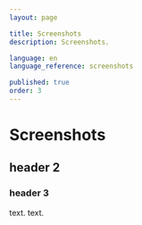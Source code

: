 ```yaml
---
layout: page

title: Screenshots
description: Screenshots.

language: en
language_reference: screenshots

published: true
order: 3
---
```


# Screenshots

## header 2

### header 3

text.
text.